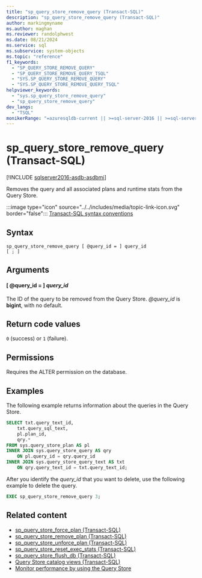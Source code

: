 ```yaml
---
title: "sp_query_store_remove_query (Transact-SQL)"
description: "sp_query_store_remove_query (Transact-SQL)"
author: markingmyname
ms.author: maghan
ms.reviewer: randolphwest
ms.date: 08/21/2024
ms.service: sql
ms.subservice: system-objects
ms.topic: "reference"
f1_keywords:
  - "SP_QUERY_STORE_REMOVE_QUERY"
  - "SP_QUERY_STORE_REMOVE_QUERY_TSQL"
  - "SYS.SP_QUERY_STORE_REMOVE_QUERY"
  - "SYS.SP_QUERY_STORE_REMOVE_QUERY_TSQL"
helpviewer_keywords:
  - "sys.sp_query_store_remove_query"
  - "sp_query_store_remove_query"
dev_langs:
  - "TSQL"
monikerRange: "=azuresqldb-current || >=sql-server-2016 || >=sql-server-linux-2017 || =azuresqldb-mi-current"
---
```

# sp_query_store_remove_query (Transact-SQL)

[!INCLUDE [sqlserver2016-asdb-asdbmi](../../includes/applies-to-version/sqlserver2016-asdb-asdbmi.md)]

Removes the query and all associated plans and runtime stats from the Query Store.

:::image type="icon" source="../../includes/media/topic-link-icon.svg" border="false"::: [Transact-SQL syntax conventions](../../t-sql/language-elements/transact-sql-syntax-conventions-transact-sql.md)

## Syntax

```syntaxsql
sp_query_store_remove_query [ @query_id = ] query_id
[ ; ]
```

## Arguments

#### [ @query_id = ] *query_id*

The ID of the query to be removed from the Query Store. *@query_id* is **bigint**, with no default.

## Return code values

`0` (success) or `1` (failure).

## Permissions

Requires the ALTER permission on the database.

## Examples

The following example returns information about the queries in the Query Store.

```sql
SELECT txt.query_text_id,
    txt.query_sql_text,
    pl.plan_id,
    qry.*
FROM sys.query_store_plan AS pl
INNER JOIN sys.query_store_query AS qry
    ON pl.query_id = qry.query_id
INNER JOIN sys.query_store_query_text AS txt
    ON qry.query_text_id = txt.query_text_id;
```

After you identify the *query_id* that you want to delete, use the following example to delete the query.

```sql
EXEC sp_query_store_remove_query 3;
```

## Related content

- [sp_query_store_force_plan (Transact-SQL)](sp-query-store-force-plan-transact-sql.md)
- [sp_query_store_remove_plan (Transact-SQL)](sp-query-store-remove-plan-transact-sql.md)
- [sp_query_store_unforce_plan (Transact-SQL)](sp-query-store-unforce-plan-transact-sql.md)
- [sp_query_store_reset_exec_stats (Transact-SQL)](sp-query-store-reset-exec-stats-transact-sql.md)
- [sp_query_store_flush_db (Transact-SQL)](sp-query-store-flush-db-transact-sql.md)
- [Query Store catalog views (Transact-SQL)](../system-catalog-views/query-store-catalog-views-transact-sql.md)
- [Monitor performance by using the Query Store](../performance/monitoring-performance-by-using-the-query-store.md)
